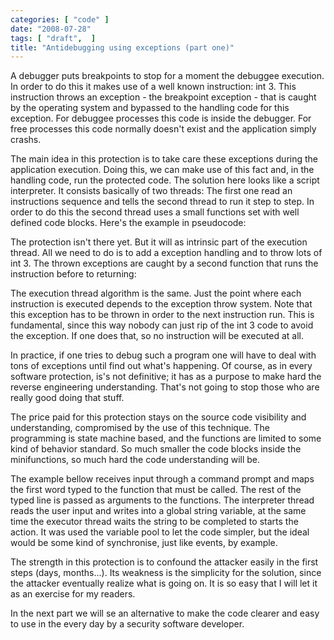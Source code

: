 ```yaml
---
categories: [ "code" ]
date: "2008-07-28"
tags: [ "draft",  ]
title: "Antidebugging using exceptions (part one)"
---
```

A debugger puts breakpoints to stop for a moment the debuggee execution. In order to do this it makes use of a well known instruction: int 3. This instruction throws an exception - the breakpoint exception - that is caught by the operating system and bypassed to the handling code for this exception. For debuggee processes this code is inside the debugger. For free processes this code normally doesn't exist and the application simply crashs.

The main idea in this protection is to take care these exceptions during the application execution. Doing this, we can make use of this fact and, in the handling code, run the protected code. The solution here looks like a script interpreter. It consists basically of two threads: The first one read an instructions sequence and tells the second thread to run it step to step. In order to do this the second thread uses a small functions set with well defined code blocks. Here's the example in pseudocode:


The protection isn't there yet. But it will as intrinsic part of the execution thread. All we need to do is to add a exception handling and to throw lots of int 3. The thrown exceptions are caught by a second function that runs the instruction before to returning:


The execution thread algorithm is the same. Just the point where each instruction is executed depends to the exception throw system. Note that this exception has to be thrown in order to the next instruction run. This is fundamental, since this way nobody can just rip of the int 3 code to avoid the exception. If one does that, so no instruction will be executed at all.

In practice, if one tries to debug such a program one will have to deal with tons of exceptions until find out what's happening. Of course, as in every software protection, is's not definitive; it has as a purpose to make hard the reverse engineering understanding. That's not going to stop those who are really good doing that stuff.

The price paid for this protection stays on the source code visibility and understanding, compromised by the use of this technique. The programming is state machine based, and the functions are limited to some kind of behavior standard. So much smaller the code blocks inside the minifunctions, so much hard the code understanding will be.

The example bellow receives input through a command prompt and maps the first word typed to the function that must be called. The rest of the typed line is passed as arguments to the functions. The interpreter thread reads the user input and writes into a global string variable, at the same time the executor thread waits the string to be completed to starts the action. It was used the variable pool to let the code simpler, but the ideal would be some kind of synchronise, just like events, by example.


The strength in this protection is to confound the attacker easily in the first steps (days, months...). Its weakness is the simplicity for the solution, since the attacker eventually realize what is going on. It is so easy that I will let it as an exercise for my readers.

In the next part we will se an alternative to make the code clearer and easy to use in the every day by a security software developer.
